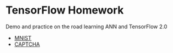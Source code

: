 # TensorFlow Homework

Demo and practice on the road learning ANN and TensorFlow 2.0

- [MNIST](/mnist)
- [CAPTCHA](/captcha)